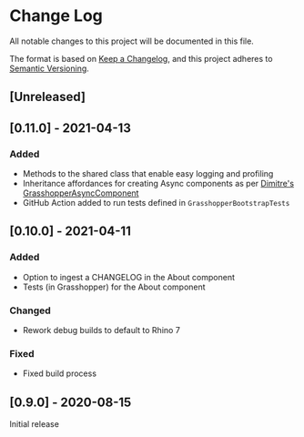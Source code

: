 # Change Log

All notable changes to this project will be documented in this file.

The format is based on [Keep a Changelog](https://keepachangelog.com/en/1.0.0/),
and this project adheres to [Semantic Versioning](https://semver.org/spec/v2.0.0.html).

## [Unreleased]

## [0.11.0] - 2021-04-13

### Added

- Methods to the shared class that enable easy logging and profiling
- Inheritance affordances for creating Async components as per [Dimitre's GrasshopperAsyncComponent](https://github.com/specklesystems/GrasshopperAsyncComponent/)
- GitHub Action added to run tests defined in `GrasshopperBootstrapTests`

## [0.10.0] - 2021-04-11

### Added

- Option to ingest a CHANGELOG in the About component
- Tests (in Grasshopper) for the About component

### Changed

- Rework debug builds to default to Rhino 7

### Fixed

- Fixed build process


## [0.9.0] - 2020-08-15

Initial release
